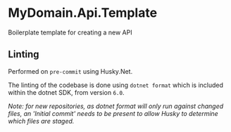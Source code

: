 # MyDomain.Api.Template
Boilerplate template for creating a new API

## Linting

Performed on `pre-commit` using Husky.Net.

The linting of the codebase is done using `dotnet format` which is included within the dotnet SDK, from version `6.0`.

_Note: for new repositories, as dotnet format will only run against changed files, an 'Initial commit' needs to be present to allow Husky to determine which files are staged._
